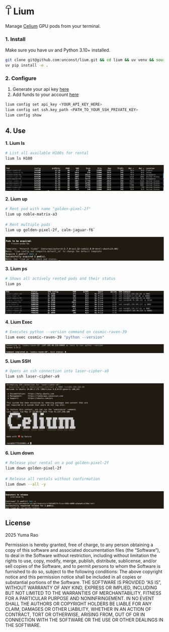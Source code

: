 # 𓋼 Lium 

Manage [Celium](https://celiumcompute.ai) GPU pods from your terminal.

### 1. Install
Make sure you have uv and Python 3.10+ installed.
```bash
git clone git@github.com:unconst/lium.git && cd lium && uv venv && source .venv/bin/activate
uv pip install -e .
```

### 2. Configure
1. Generate your api key [here](https://celiumcompute.ai/api-keys)
2. Add funds to your account [here](https://celiumcompute.ai/billing)
```bash
lium config set api_key <YOUR_API_KEY_HERE> 
lium config set ssh.key_path <PATH_TO_YOUR_SSH_PRIVATE_KEY>
lium config show
```

## 4. Use

**1. Lium ls**
```bash
# List all available H100s for rental
lium ls H100
```
![Lium ls H100](assets/liumls.png)

**2. Lium up**
```bash
# Rent pod with name "golden-pixel-2f"
lium up noble-matrix-a3

# Rent multiple pods
lium up golden-pixel-2f, calm-jaguar-f6`
```
![Lium up](assets/liumuppod.png)

**3. Lium ps**
```bash
# Shows all actively rented pods and their status
lium ps
```
![Lium ps](assets/liumps.png)

**4. Lium Exec**
```bash
# Executes python --version command on cosmic-raven-39
lium exec cosmic-raven-39 "python --version"
```
![lium exec](assets/liumexec.png)

**5. Lium SSH**
```bash
# Opens an ssh connection into laser-cipher-a9
lium ssh laser-cipher-a9
```
![lium ssh](assets/liumssh.png)

**6. Lium down**
```bash
# Release your rental on a pod golden-pixel-2f
lium down golden-pixel-2f

# Release all rentals without confirmation
lium down --all -y
```
![lium down](assets/liumdown.png)

## License

2025 Yuma Rao

Permission is hereby granted, free of charge, to any person obtaining a copy of this software and associated documentation files (the “Software”), to deal in the Software without restriction, including without limitation the rights to use, copy, modify, merge, publish, distribute, sublicense, and/or sell copies of the Software, and to permit persons to whom the Software is furnished to do so, subject to the following conditions:
The above copyright notice and this permission notice shall be included in all copies or substantial portions of the Software.
THE SOFTWARE IS PROVIDED “AS IS”, WITHOUT WARRANTY OF ANY KIND, EXPRESS OR IMPLIED, INCLUDING BUT NOT LIMITED TO THE WARRANTIES OF MERCHANTABILITY, FITNESS FOR A PARTICULAR PURPOSE AND NONINFRINGEMENT. IN NO EVENT SHALL THE AUTHORS OR COPYRIGHT HOLDERS BE LIABLE FOR ANY CLAIM, DAMAGES OR OTHER LIABILITY, WHETHER IN AN ACTION OF CONTRACT, TORT OR OTHERWISE, ARISING FROM, OUT OF OR IN CONNECTION WITH THE SOFTWARE OR THE USE OR OTHER DEALINGS IN THE SOFTWARE.
